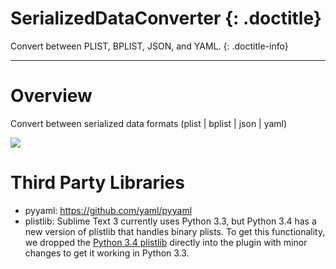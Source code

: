 # SerializedDataConverter {: .doctitle}
Convert between PLIST, BPLIST, JSON, and YAML.
{: .doctitle-info}

---

# Overview
Convert between serialized data formats (plist | bplist | json | yaml)

<img src="https://dl.dropboxusercontent.com/u/342698/SerializedDataConverter/Example.png" border="0">

# Third Party Libraries

- pyyaml: https://github.com/yaml/pyyaml
- plistlib: Sublime Text 3 currently uses Python 3.3, but Python 3.4 has a new version of plistlib that handles binary plists.  To get this functionality, we dropped the [Python 3.4 plistlib](https://hg.python.org/cpython/file/3.4/Lib/plistlib.py) directly into the plugin with minor changes to get it working in Python 3.3.
